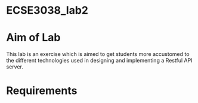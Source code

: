 # ECSE3038_lab2
# Aim of Lab
This lab is an exercise which is aimed to get students more accustomed to the different technologies used in designing and implementing a Restful API server.
# Requirements 
